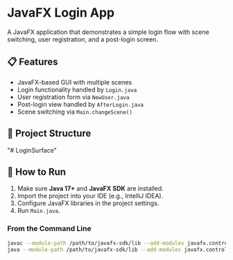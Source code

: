 # JavaFX Login App

A JavaFX application that demonstrates a simple login flow with scene switching, user registration, and a post-login screen.

## 📋 Features
- JavaFX-based GUI with multiple scenes
- Login functionality handled by `Login.java`
- User registration form via `NewUser.java`
- Post-login view handled by `AfterLogin.java`
- Scene switching via `Main.changeScene()`

## 📂 Project Structure
"# LoginSurface" 

## 🚀 How to Run
1. Make sure **Java 17+** and **JavaFX SDK** are installed.
2. Import the project into your IDE (e.g., IntelliJ IDEA).
3. Configure JavaFX libraries in the project settings.
4. Run `Main.java`.

### From the Command Line
```bash
javac --module-path /path/to/javafx-sdk/lib --add-modules javafx.controls,javafx.fxml org/example/loginsurface/*.java
java --module-path /path/to/javafx-sdk/lib --add-modules javafx.controls,javafx.fxml org.example.loginsurface.Main

